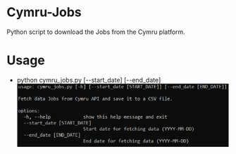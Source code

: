 # Cymru-Jobs

Python script to download the Jobs from the Cymru platform.

# Usage 
- python cymru_jobs.py [--start_date] [--end_date]
![cymru_jobs](cymru_jobs.png)
